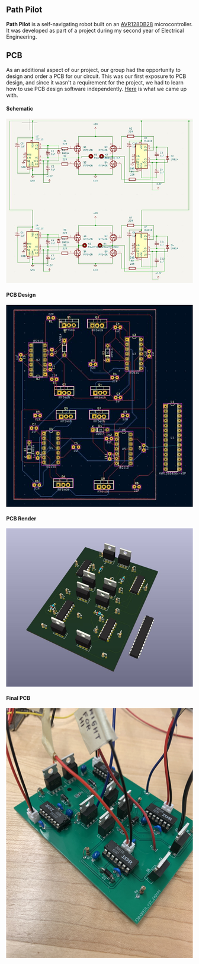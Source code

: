 ## Path Pilot

__Path Pilot__ is a self-navigating robot built on an [AVR128DB28](https://www.microchip.com/en-us/product/avr128db28) microcontroller. It was developed as part of a project during my second year of Electrical Engineering.

## PCB
As an additional aspect of our project, our group had the opportunity to design and order a PCB for our circuit. This was our first exposure to PCB design, and since it wasn't a requirement for the project, we had to learn how to use PCB design software independently. [Here](https://github.com/kj-49/path-pilot/tree/main/pcb/path-pilot-pcb) is what we came up with.

#### Schematic
![Schematic](https://github.com/kj-49/path-pilot/blob/main/media/schematic.JPG)
#### PCB Design
![PCB Design](https://github.com/kj-49/path-pilot/blob/main/media/pcb_design.JPG)
#### PCB Render
![PCB Render](https://github.com/kj-49/path-pilot/blob/main/media/pcb_design_3d.JPG)
#### Final PCB
![Final PCB](https://github.com/kj-49/path-pilot/blob/main/media/real_board.jpg)
